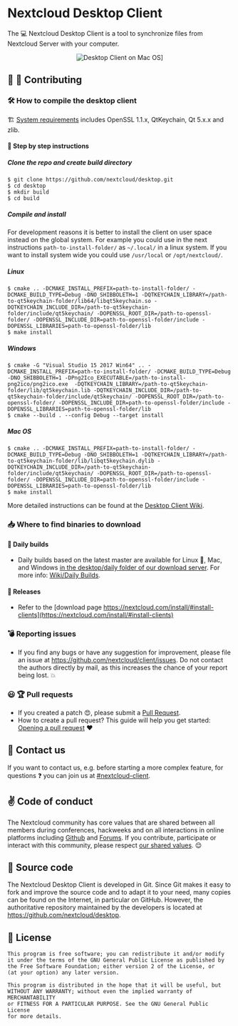 # Nextcloud Desktop Client

The :computer: Nextcloud Desktop Client is a tool to synchronize files from Nextcloud Server
with your computer.

<p align="center">
    <img src="https://nextcloud.com/wp-content/themes/next/assets/img/clients/desktop/macsettings.png?x16328" alt="Desktop Client on Mac OS]">
</p>

## :blue_heart: :tada: Contributing

### :hammer_and_wrench: How to compile the desktop client

:building_construction: [System requirements](https://github.com/nextcloud/desktop/wiki/System-requirements-for-compiling-the-desktop-client) includes OpenSSL 1.1.x, QtKeychain, Qt 5.x.x and zlib.

#### :memo: Step by step instructions

##### Clone the repo and create build directory
```
$ git clone https://github.com/nextcloud/desktop.git
$ cd desktop
$ mkdir build
$ cd build
```
##### Compile and install

For development reasons it is better to install the client on user space
instead on the global system. For example you could use in the next
instructions `path-to-install-folder/` as `~/.local/` in a linux system. If
you want to install system wide you could use `/usr/local` or `/opt/nextcloud/`.

##### Linux

```
$ cmake .. -DCMAKE_INSTALL_PREFIX=path-to-install-folder/ -DCMAKE_BUILD_TYPE=Debug -DNO_SHIBBOLETH=1 -DQTKEYCHAIN_LIBRARY=/path-to-qt5keychain-folder/lib64/libqt5keychain.so -DQTKEYCHAIN_INCLUDE_DIR=/path-to-qt5keychain-folder/include/qt5keychain/ -DOPENSSL_ROOT_DIR=/path-to-openssl-folder/ -DOPENSSL_INCLUDE_DIR=path-to-openssl-folder/include -DOPENSSL_LIBRARIES=path-to-openssl-folder/lib
$ make install
```

##### Windows

```
$ cmake -G "Visual Studio 15 2017 Win64" .. -DCMAKE_INSTALL_PREFIX=path-to-install-folder/ -DCMAKE_BUILD_TYPE=Debug -DNO_SHIBBOLETH=1 -DPng2Ico_EXECUTABLE=/path-to-install-png2ico/png2ico.exe  -DQTKEYCHAIN_LIBRARY=/path-to-qt5keychain-folder/lib/qt5keychain.lib -DQTKEYCHAIN_INCLUDE_DIR=/path-to-qt5keychain-folder/include/qt5keychain/ -DOPENSSL_ROOT_DIR=/path-to-openssl-folder/ -DOPENSSL_INCLUDE_DIR=path-to-openssl-folder/include -DOPENSSL_LIBRARIES=path-to-openssl-folder/lib
$ cmake --build . --config Debug --target install
```

##### Mac OS

```
$ cmake .. -DCMAKE_INSTALL_PREFIX=path-to-install-folder/ -DCMAKE_BUILD_TYPE=Debug -DNO_SHIBBOLETH=1 -DQTKEYCHAIN_LIBRARY=/path-to-qt5keychain-folder/lib/libqt5keychain.dylib -DQTKEYCHAIN_INCLUDE_DIR=/path-to-qt5keychain-folder/include/qt5keychain/ -DOPENSSL_ROOT_DIR=/path-to-openssl-folder/ -DOPENSSL_INCLUDE_DIR=path-to-openssl-folder/include -DOPENSSL_LIBRARIES=path-to-openssl-folder/lib
$ make install
```

More detailed instructions can be found at the [Desktop Client Wiki](https://github.com/nextcloud/desktop/wiki).

### :inbox_tray: Where to find binaries to download

#### :high_brightness: Daily builds

- Daily builds based on the latest master are available for Linux :penguin:, Mac, and Windows
[in the desktop/daily folder of our download server](https://download.nextcloud.com/desktop/daily).
For more info: [Wiki/Daily Builds](https://github.com/nextcloud/desktop/wiki/Daily-Builds).

#### :rocket: Releases

- Refer to the [download page https://nextcloud.com/install/#install-clients](https://nextcloud.com/install/#install-clients)

### :bomb: Reporting issues

- If you find any bugs or have any suggestion for improvement, please
file an issue at https://github.com/nextcloud/client/issues. Do not
contact the authors directly by mail, as this increases the chance
of your report being lost. :boom:

### :smiley: :trophy: Pull requests

- If you created a patch :heart_eyes:, please submit a [Pull
Request](https://github.com/nextcloud/client/pulls).
- How to create a pull request? This guide will help you get started: [Opening a pull request](https://opensource.guide/how-to-contribute/#opening-a-pull-request) :heart:


## :satellite: Contact us

If you want to contact us, e.g. before starting a more complex feature, for questions :question:
you can join us at
[#nextcloud-client](https://webchat.freenode.net/?channels=nextcloud-client).

## :v: Code of conduct

The Nextcloud community has core values that are shared between all members during conferences, hackweeks and on all interactions in online platforms including [Github](https://github.com/nextcloud) and [Forums](https://help.nextcloud.com). If you contribute, participate or interact with this community, please respect [our shared values](https://nextcloud.com/code-of-conduct/). :relieved:

## :memo: Source code

The Nextcloud Desktop Client is developed in Git. Since Git makes it easy to
fork and improve the source code and to adapt it to your need, many copies
can be found on the Internet, in particular on GitHub. However, the
authoritative repository maintained by the developers is located at
https://github.com/nextcloud/desktop.

## :scroll: License

    This program is free software; you can redistribute it and/or modify
    it under the terms of the GNU General Public License as published by
    the Free Software Foundation; either version 2 of the License, or
    (at your option) any later version.

    This program is distributed in the hope that it will be useful, but
    WITHOUT ANY WARRANTY; without even the implied warranty of MERCHANTABILITY
    or FITNESS FOR A PARTICULAR PURPOSE. See the GNU General Public License
    for more details.
